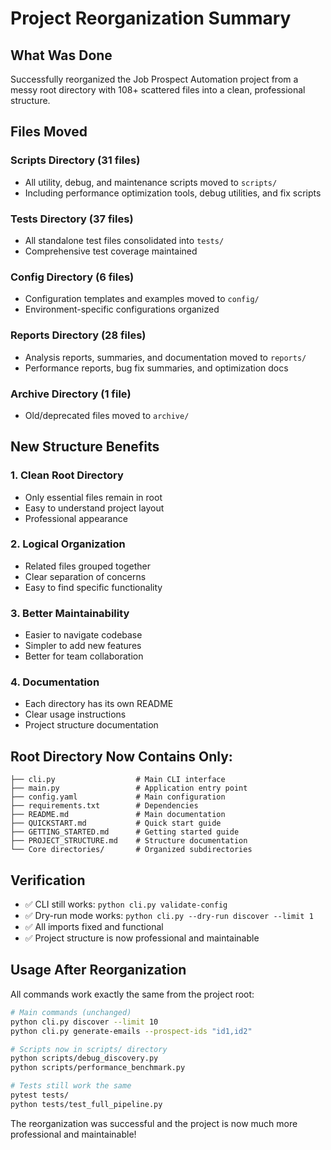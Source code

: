 # Project Reorganization Summary

## What Was Done

Successfully reorganized the Job Prospect Automation project from a messy root directory with 108+ scattered files into a clean, professional structure.

## Files Moved

### Scripts Directory (31 files)
- All utility, debug, and maintenance scripts moved to `scripts/`
- Including performance optimization tools, debug utilities, and fix scripts

### Tests Directory (37 files) 
- All standalone test files consolidated into `tests/`
- Comprehensive test coverage maintained

### Config Directory (6 files)
- Configuration templates and examples moved to `config/`
- Environment-specific configurations organized

### Reports Directory (28 files)
- Analysis reports, summaries, and documentation moved to `reports/`
- Performance reports, bug fix summaries, and optimization docs

### Archive Directory (1 file)
- Old/deprecated files moved to `archive/`

## New Structure Benefits

### 1. **Clean Root Directory**
- Only essential files remain in root
- Easy to understand project layout
- Professional appearance

### 2. **Logical Organization**
- Related files grouped together
- Clear separation of concerns
- Easy to find specific functionality

### 3. **Better Maintainability**
- Easier to navigate codebase
- Simpler to add new features
- Better for team collaboration

### 4. **Documentation**
- Each directory has its own README
- Clear usage instructions
- Project structure documentation

## Root Directory Now Contains Only:

```
├── cli.py                  # Main CLI interface
├── main.py                 # Application entry point
├── config.yaml             # Main configuration
├── requirements.txt        # Dependencies
├── README.md               # Main documentation
├── QUICKSTART.md           # Quick start guide
├── GETTING_STARTED.md      # Getting started guide
├── PROJECT_STRUCTURE.md    # Structure documentation
└── Core directories/       # Organized subdirectories
```

## Verification

- ✅ CLI still works: `python cli.py validate-config`
- ✅ Dry-run mode works: `python cli.py --dry-run discover --limit 1`
- ✅ All imports fixed and functional
- ✅ Project structure is now professional and maintainable

## Usage After Reorganization

All commands work exactly the same from the project root:

```bash
# Main commands (unchanged)
python cli.py discover --limit 10
python cli.py generate-emails --prospect-ids "id1,id2"

# Scripts now in scripts/ directory
python scripts/debug_discovery.py
python scripts/performance_benchmark.py

# Tests still work the same
pytest tests/
python tests/test_full_pipeline.py
```

The reorganization was successful and the project is now much more professional and maintainable!